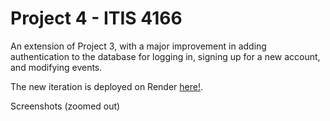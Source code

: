 # Project 4 - ITIS 4166

An extension of Project 3, with a major improvement in adding authentication to the database for logging in, signing up for a new account, and modifying events.

The new iteration is deployed on Render [here!](https://project4moviemeetup.onrender.com/).

Screenshots (zoomed out)


<!-- Additional Features
For Project 3, my additional features I have added is showing the old movie genre category in the edit event page as a disabled option, so that a new category would be selected when editing to avoid confusion.
Progress & Challenges
-	The status of Project 3 at this point is complete. I have no remaining portions to complete for this assignment, so consider this submission as complete and valid. I had very few issues with Mongoose and integrating the schema into my app but I managed to fix them when I realized it was similar to the exercises so it became easier to implement.
-	The easy parts of the assignment was creating the converting the model to a new schema and exporting the model, but the most difficult part was modifying the controller to allow CRUD to follow Mongoose methods, routes, and models, but it was done with perseverance and I am glad I am finished with the project. -->
